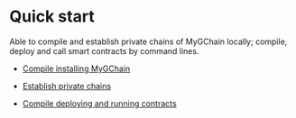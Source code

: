 # Quick start

Able to compile and establish private chains of MyGChain locally; compile, deploy and call smart contracts by command lines.

* [Compile installing MyGChain](../node/install-en.md)

* [Establish private chains](../node/private-chain-en.md)

* [Compile deploying and running contracts](contract-run-en.md)
